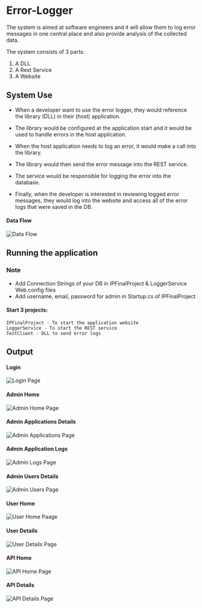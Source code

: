 # Error-Logger
The system is aimed at software engineers and it will allow them to log error messages in one central place and also provide analysis of the collected data.

The system consists of 3 parts:
1.	A DLL
2.	A Rest Service
3.	A Website

## System Use
- When a developer want to use the error logger, they would reference the library (DLL) in their (host) application. 
- The library would be configured at the application start and it would be used to handle errors in the host application.
	
- When the host application needs to log an error, it would make a call into the library. 
- The library would then send the error message into the REST service. 
- The service would be responsible for logging the error into the database. 

- Finally, when the developer is interested in reviewing logged error messages, they would log into the website and access all of the error   logs that were saved in the DB.
 
#### Data Flow
![Data Flow](https://github.com/rahulmaddineni/Error-Logger/blob/master/Screenshots/Data%20Flow.png)

## Running the application

### Note
- Add Connection Strings of your DB in IPFinalProject & LoggerService Web.config files
- Add username, email, password for admin in Startup.cs of IPFinalProject

#### Start 3 projects:
    IPFinalProject - To start the application website
    LoggerService - To start the REST service
    TestClient - DLL to send error logs
    
## Output

#### Login
![Login Page](https://github.com/rahulmaddineni/Error-Logger/blob/master/Screenshots/Login.PNG)

#### Admin Home 
![Admin Home Page](https://github.com/rahulmaddineni/Error-Logger/blob/master/Screenshots/Admin%20Home.PNG)

#### Admin Applications Details
![Admin Applications Page](https://github.com/rahulmaddineni/Error-Logger/blob/master/Screenshots/Admin%20Apps.PNG)

#### Admin Application Logs
![Admin Logs Page](https://github.com/rahulmaddineni/Error-Logger/blob/master/Screenshots/Admin%20App%20Logs.PNG)

#### Admin Users Details
![Admin Users Page](https://github.com/rahulmaddineni/Error-Logger/blob/master/Screenshots/Admin%20Users.PNG)

#### User Home
![User Home Paage](https://github.com/rahulmaddineni/Error-Logger/blob/master/Screenshots/User%20Home.PNG)

#### User Details
![User Details Page](https://github.com/rahulmaddineni/Error-Logger/blob/master/Screenshots/User%20Details.PNG)

#### API Home
![API Home Page](https://github.com/rahulmaddineni/Error-Logger/blob/master/Screenshots/API%20Home.PNG)

#### API Details
![API Details Page](https://github.com/rahulmaddineni/Error-Logger/blob/master/Screenshots/API%20Details.PNG)
